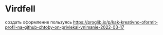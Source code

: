 # Virdfell
создать оформление пользуясь https://proglib.io/p/kak-kreativno-oformit-profil-na-github-chtoby-on-privlekal-vnimanie-2022-03-17
